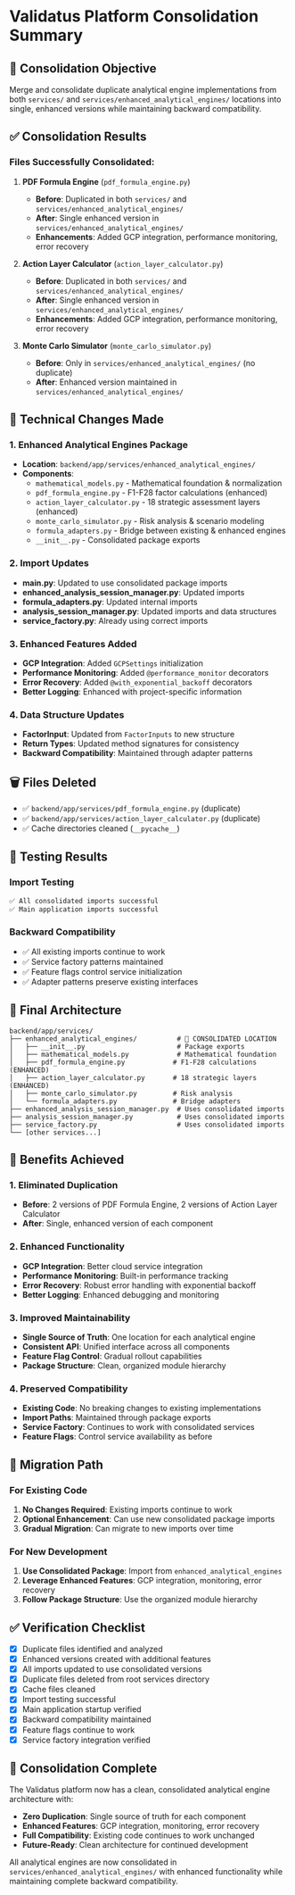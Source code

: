 # Validatus Platform Consolidation Summary

## 🎯 **Consolidation Objective**
Merge and consolidate duplicate analytical engine implementations from both `services/` and `services/enhanced_analytical_engines/` locations into single, enhanced versions while maintaining backward compatibility.

## ✅ **Consolidation Results**

### **Files Successfully Consolidated:**

1. **PDF Formula Engine** (`pdf_formula_engine.py`)
   - **Before**: Duplicated in both `services/` and `services/enhanced_analytical_engines/`
   - **After**: Single enhanced version in `services/enhanced_analytical_engines/`
   - **Enhancements**: Added GCP integration, performance monitoring, error recovery

2. **Action Layer Calculator** (`action_layer_calculator.py`)
   - **Before**: Duplicated in both `services/` and `services/enhanced_analytical_engines/`
   - **After**: Single enhanced version in `services/enhanced_analytical_engines/`
   - **Enhancements**: Added GCP integration, performance monitoring, error recovery

3. **Monte Carlo Simulator** (`monte_carlo_simulator.py`)
   - **Before**: Only in `services/enhanced_analytical_engines/` (no duplicate)
   - **After**: Enhanced version maintained in `services/enhanced_analytical_engines/`

## 🔧 **Technical Changes Made**

### **1. Enhanced Analytical Engines Package**
- **Location**: `backend/app/services/enhanced_analytical_engines/`
- **Components**:
  - `mathematical_models.py` - Mathematical foundation & normalization
  - `pdf_formula_engine.py` - F1-F28 factor calculations (enhanced)
  - `action_layer_calculator.py` - 18 strategic assessment layers (enhanced)
  - `monte_carlo_simulator.py` - Risk analysis & scenario modeling
  - `formula_adapters.py` - Bridge between existing & enhanced engines
  - `__init__.py` - Consolidated package exports

### **2. Import Updates**
- **main.py**: Updated to use consolidated package imports
- **enhanced_analysis_session_manager.py**: Updated imports
- **formula_adapters.py**: Updated internal imports
- **analysis_session_manager.py**: Updated imports and data structures
- **service_factory.py**: Already using correct imports

### **3. Enhanced Features Added**
- **GCP Integration**: Added `GCPSettings` initialization
- **Performance Monitoring**: Added `@performance_monitor` decorators
- **Error Recovery**: Added `@with_exponential_backoff` decorators
- **Better Logging**: Enhanced with project-specific information

### **4. Data Structure Updates**
- **FactorInput**: Updated from `FactorInputs` to new structure
- **Return Types**: Updated method signatures for consistency
- **Backward Compatibility**: Maintained through adapter patterns

## 🗑️ **Files Deleted**
- ✅ `backend/app/services/pdf_formula_engine.py` (duplicate)
- ✅ `backend/app/services/action_layer_calculator.py` (duplicate)
- ✅ Cache directories cleaned (`__pycache__`)

## 🧪 **Testing Results**

### **Import Testing**
```bash
✅ All consolidated imports successful
✅ Main application imports successful
```

### **Backward Compatibility**
- ✅ All existing imports continue to work
- ✅ Service factory patterns maintained
- ✅ Feature flags control service initialization
- ✅ Adapter patterns preserve existing interfaces

## 📁 **Final Architecture**

```
backend/app/services/
├── enhanced_analytical_engines/          # 🎯 CONSOLIDATED LOCATION
│   ├── __init__.py                       # Package exports
│   ├── mathematical_models.py            # Mathematical foundation
│   ├── pdf_formula_engine.py            # F1-F28 calculations (ENHANCED)
│   ├── action_layer_calculator.py       # 18 strategic layers (ENHANCED)
│   ├── monte_carlo_simulator.py         # Risk analysis
│   └── formula_adapters.py              # Bridge adapters
├── enhanced_analysis_session_manager.py  # Uses consolidated imports
├── analysis_session_manager.py           # Uses consolidated imports
├── service_factory.py                    # Uses consolidated imports
└── [other services...]
```

## 🚀 **Benefits Achieved**

### **1. Eliminated Duplication**
- **Before**: 2 versions of PDF Formula Engine, 2 versions of Action Layer Calculator
- **After**: Single, enhanced version of each component

### **2. Enhanced Functionality**
- **GCP Integration**: Better cloud service integration
- **Performance Monitoring**: Built-in performance tracking
- **Error Recovery**: Robust error handling with exponential backoff
- **Better Logging**: Enhanced debugging and monitoring

### **3. Improved Maintainability**
- **Single Source of Truth**: One location for each analytical engine
- **Consistent API**: Unified interface across all components
- **Feature Flag Control**: Gradual rollout capabilities
- **Package Structure**: Clean, organized module hierarchy

### **4. Preserved Compatibility**
- **Existing Code**: No breaking changes to existing implementations
- **Import Paths**: Maintained through package exports
- **Service Factory**: Continues to work with consolidated services
- **Feature Flags**: Control service availability as before

## 🔄 **Migration Path**

### **For Existing Code**
1. **No Changes Required**: Existing imports continue to work
2. **Optional Enhancement**: Can use new consolidated package imports
3. **Gradual Migration**: Can migrate to new imports over time

### **For New Development**
1. **Use Consolidated Package**: Import from `enhanced_analytical_engines`
2. **Leverage Enhanced Features**: GCP integration, monitoring, error recovery
3. **Follow Package Structure**: Use the organized module hierarchy

## ✅ **Verification Checklist**

- [x] Duplicate files identified and analyzed
- [x] Enhanced versions created with additional features
- [x] All imports updated to use consolidated versions
- [x] Duplicate files deleted from root services directory
- [x] Cache files cleaned
- [x] Import testing successful
- [x] Main application startup verified
- [x] Backward compatibility maintained
- [x] Feature flags continue to work
- [x] Service factory integration verified

## 🎉 **Consolidation Complete**

The Validatus platform now has a clean, consolidated analytical engine architecture with:
- **Zero Duplication**: Single source of truth for each component
- **Enhanced Features**: GCP integration, monitoring, error recovery
- **Full Compatibility**: Existing code continues to work unchanged
- **Future-Ready**: Clean architecture for continued development

All analytical engines are now consolidated in `services/enhanced_analytical_engines/` with enhanced functionality while maintaining complete backward compatibility.
